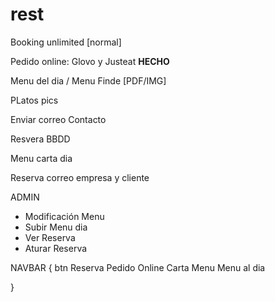 # rest

Booking unlimited [normal]

Pedido online: Glovo y Justeat <b>HECHO</b>

Menu del dia / Menu Finde [PDF/IMG]

PLatos pics

Enviar correo Contacto

Resvera BBDD

Menu carta dia

Reserva correo empresa y cliente

ADMIN
  - Modificación Menu
  - Subir Menu dia
  - Ver Reserva
  - Aturar Reserva
 
NAVBAR
  {
    btn Reserva
    Pedido Online
    Carta Menu
    Menu al dia
  
  }
